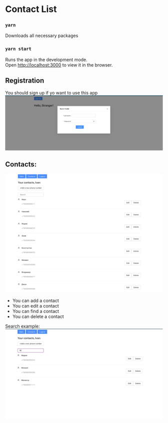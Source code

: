 # Contact List

### `yarn`

Downloads all necessary packages

### `yarn start`

Runs the app in the development mode.<br />
Open [http://localhost:3000](http://localhost:3000) to view it in the browser.


## Registration 
You should sign up if yo want to use this app
![screenshot](readme-assets/Registration.png)

## Contacts:

![screenshot](readme-assets/allContacts.png)

- You can add a contact
- You can edit a contact
- You can find a contact
- You can delete a contact

Search example:
![screenshot](readme-assets/Search.png)
